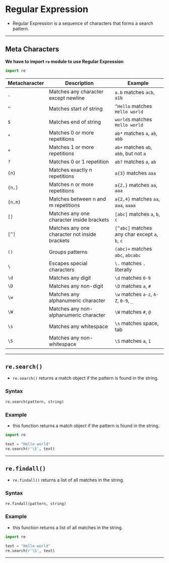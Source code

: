 # Regular Expression

- Regular Expression is a sequence of characters that forms a search pattern.

---

## Meta Characters

**We have to import `re` module to use Regular Expression**
```python
import re
```

| Metacharacter | Description                                   | Example                                       |
| ------------- | --------------------------------------------- | ---------------------------------------------- |
| `.`           | Matches any character except newline          | `a.b` matches `acb`, `a1b`                     |
| `^`           | Matches start of string                       | `^Hello` matches `Hello world`                 |
| `$`           | Matches end of string                         | `world$` matches `Hello world`                 |
| `*`           | Matches 0 or more repetitions                 | `ab*` matches `a`, `ab`, `abb`                 |
| `+`           | Matches 1 or more repetitions                 | `ab+` matches `ab`, `abb`, but not `a`         |
| `?`           | Matches 0 or 1 repetition                     | `ab?` matches `a`, `ab`                        |
| `{n}`         | Matches exactly n repetitions                 | `a{3}` matches `aaa`                           |
| `{n,}`        | Matches n or more repetitions                 | `a{2,}` matches `aa`, `aaa`                    |
| `{n,m}`       | Matches between n and m repetitions           | `a{2,4}` matches `aa`, `aaa`, `aaaa`           |
| `[]`          | Matches any one character inside brackets     | `[abc]` matches `a`, `b`, `c`                  |
| `[^]`         | Matches any one character not inside brackets | `[^abc]` matches any char except `a`, `b`, `c` |
| `()`          | Groups patterns                               | `(abc)+` matches `abc`, `abcabc`               |
| `\`           | Escapes special characters                    | `\.` matches `.` literally                     |
| `\d`          | Matches any digit                             | `\d` matches `0-9`                             |
| `\D`          | Matches any non-digit                         | `\D` matches `a`, `#`                          |
| `\w`          | Matches any alphanumeric character            | `\w` matches `a-z`, `A-Z`, `0-9`, `_`          |
| `\W`          | Matches any non-alphanumeric character        | `\W` matches `#`, `@`                          |
| `\s`          | Matches any whitespace                        | `\s` matches space, tab                        |
| `\S`          | Matches any non-whitespace                    | `\S` matches `a`, `1`                          |

---

## `re.search()`
- `re.search()` returns a match object if the pattern is found in the string.
### Syntax
```python
re.search(pattern, string)
```

### Example
- this function returns a match object if the pattern is found in the string.
```python
import re

text = "Hello world"
re.search(r'\S', text)
```

---

## `re.findall()`
- `re.findall()` returns a list of all matches in the string.

### Syntax
```python
re.findall(pattern, string)
```

### Example
- this function returns a list of all matches in the string.
```python
import re

text = "Hello world"
re.search(r'\S', text)
```

---